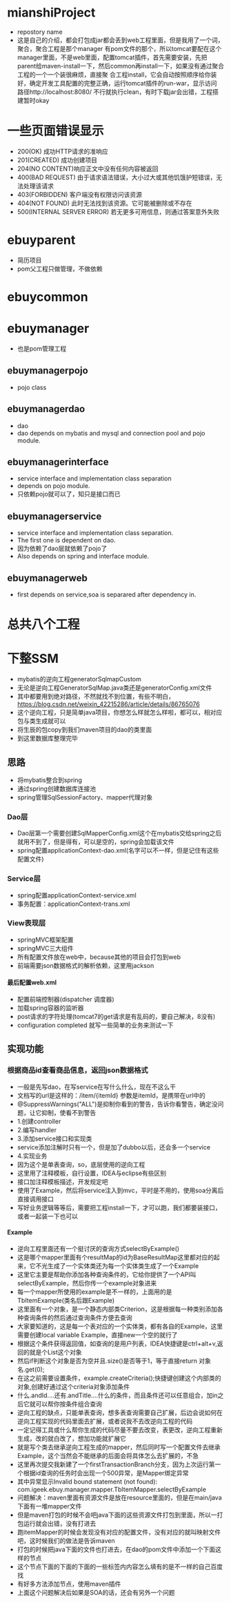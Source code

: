 # mianshiProject

- repostory name
- 这是自己的介绍，都会打包成jar都会丢到web工程里面，但是我用了一个词，聚合，聚合工程是那个manager
有pom文件的那个，所以tomcat要配在这个manager里面，不是web里面，配置tomcat插件，首先需要安装，先把
parent给maven-install一下，然后common再install一下，如果没有通过聚合工程的一个一个装很麻烦，直接聚
合工程install，它会自动按照顺序给你装好，确定开发工具配置的完整正确，运行tomcat插件的run-war，显示访问
路径http://localhost:8080/  不行就执行clean，有时下载jar会出错，工程搭建暂时okay

# 一些页面错误显示

- 200(OK) 成功HTTP请求的准响应
- 201(CREATED) 成功创建项目
- 204(NO CONTENT)响应正文中没有任何内容被返回
- 400(BAD REQUEST) 由于请求语法错误，大小过大或其他饥饿护短错误，无法处理该请求
- 403(FORBIDDEN) 客户端没有权限访问该资源
- 404(NOT FOUND) 此时无法找到该资源。它可能被删除或不存在
- 500(INTERNAL SERVER ERROR) 若无更多可用信息，则通过答案意外失败

# ebuyparent

- 简历项目
- pom父工程只做管理，不做依赖

# ebuycommon

# ebuymanager

- 也是pom管理工程

## ebuymanagerpojo

- pojo class

## ebuymanagerdao

- dao
- dao depends on mybatis and mysql and connection pool and pojo module.

## ebuymanagerinterface

- service interface and implementation class separation
- depends on pojo module.
- 只依赖pojo就可以了，知只是接口而已

## ebuymanagerservice

- service interface and implementation class separation.
- The first one is dependent on dao.
- 因为依赖了dao层就依赖了pojo了
- Also depends on spring and interface module.

## ebuymanagerweb

- first depends on service,soa is separared after dependency in. 

# 总共八个工程

# 下整SSM

- mybatis的逆向工程generatorSqlmapCustom
- 无论是逆向工程GeneratorSqlMap.java类还是generatorConfig.xml文件
- 其中都要用到绝对路径，不然就找不到位置，有些不明白，https://blog.csdn.net/weixin_42215286/article/details/86765076
- 这个逆向工程，只是简单java项目，你想怎么样就怎么样啦，都可以，相对应包与类生成就可以
- 将生辰的包copy到我们maven项目的dao的类里面
- 到这里数据库整理完毕

## 思路

- 将mybatis整合到spring
- 通过spring创建数据库连接池
- spring管理SqlSessionFactory、mapper代理对象

### Dao层

- Dao层第一个需要创建SqlMapperConfig.xml这个在mybatis交给spring之后就用不到了，但是得有，可以是空的，spring会加载该文件
- spring配置applicationContext-dao.xml(名字可以不一样，但是记住有这些配置文件)

### Service层

- spring配置applicationContext-service.xml
- 事务配置：applicationContext-trans.xml

### View表现层

- springMVC框架配置
- springMVC三大组件
- 所有配置文件放在web中，because其他的项目会打包到web
- 前端需要json数据格式的解析依赖，这里用jackson

#### 最后配置web.xml

- 配置前端控制器(dispatcher 调度器)
- 加载spring容器的监听器
- post请求的字符处理(tomcat7的get请求是有乱码的，要自己解决，8没有)
- configuration completed 就写一些简单的业务来测试一下

## 实现功能

### 根据商品id查看商品信息，返回json数据格式

- 一般是先写dao，在写service在写什么什么，现在不这么干
- 文档写的url是这样的：/item/{itemId} 参数是itemId，是携带在url中的
- @SuppressWarnings("ALL")是抑制你看到的警告，告诉你看警告，确定没问题，让它抑制，使看不到警告
- 1.创建controller
- 2.编写handler
- 3.添加service接口和实现类
- service添加注解时只有一个，但是加了dubbo以后，还会多一个service
- 4.实现业务
- 因为这个是单表查询，so，底层使用的逆向工程
- 这里用了注释模板，自行设置，IDEA与eclipse有些区别
- 接口加注释模板描述，开发规定吧
- 使用了Example，然后将service注入到mvc，平时是不用的，使用soa分离后直接调用接口
- 写好业务逻辑等等后，需要把工程install一下，才可以跑，我们都要装接口，或者一起装一下也可以

#### Example

- 逆向工程里面还有一个挺讨厌的查询方式selectByExample()
- 这是哪个mapper里面有个resultMap的id为BaseResultMap这里都对应的起来，它不光生成了一个实体类还为每一个实体类生成了一个Example
- 这里它主要是帮助你添加各种查询条件的，它给你提供了一个API叫selectByExample，然后你传一个example对象进来
- 每一个mapper所使用的example是不一样的，上面用的是TbItemExample(类名后跟Example)
- 这里面有一个对象，是一个静态内部类Criterion，这是根据每一种类别添加各种查询条件的然后通过查询条件方便去查询
- 大家要知道的，这是每一个表对应的一个实体类，都有各自的Example，这里需要创建local variable Example，直接new一个空的就行了
- 根据这个条件获得返回值，如查询的是用户列表，IDEA快捷键是ctrl+alt+v,返回的就是个List<TbItem>这个对象
- 然后if判断这个对象是否为空并且.size()是否等于1，等于直接return 对象名.get(0);
- 在这之前需要设置条件，example.createCriteria();快捷键创建这个内部类的对象,创建好通过这个criteria对象添加条件
- 什么.andId....还有.andTitle....什么的条件，而且条件还可以任意组合，加in之后它就可以帮你按条件组合查询
- 逆向工程的缺点，只能单表查询，想多表查询需要自己扩展，后边会说如何在逆向工程实现的代码里面去扩展，或者说我不去改逆向工程的代码
- 一定记得工具或什么帮你生成的代码尽量不要去改变，表更改，逆向工程重新生成，改的就白改了，想加功能就扩展它
- 就是写个类去继承逆向工程生成的mapper，然后同时写一个配置文件去继承Example，这个当然会不能继承的后面会将具体怎么去扩展的，不急
- 这里再次提交我新建了一个firstTransactionBranch分支，因为上次运行第一个根据id查询的任务时会出现一个500异常，是Mapper绑定异常
- 其中异常显示Invalid bound statement (not found): com.igeek.ebuy.manager.mapper.TbItemMapper.selectByExample
- 问题解决：maven里面有资源文件是放在resource里面的，但是在main/java下面有一堆mapper文件
- 但是maven打包的时候不会吧java下面的这些资源文件打包到里面，所以一打包运行就会出错，没有打进去
- 跑itemMapper的时候会发现没有对应的配置文件，没有对应的就叫映射文件吧，这时候我们的做法是告诉maven
- 打包的时候把java下面的文件也打进去，在dao的pom文件中添加一个下面这样的节点
- 这个节点下面的下面的下面的一些标签内内容怎么填有的是不一样的自己百度找
- 有好多方法添加节点，使用maven插件
- 上面这个问题解决后如果是SOA的话，还会有另外一个问题





